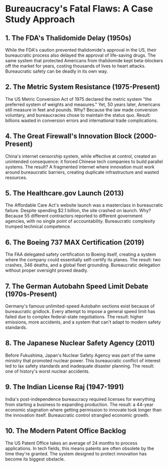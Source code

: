 # Bureaucracy's Fatal Flaws: A Case Study Approach

## 1. The FDA's Thalidomide Delay (1950s)
While the FDA's caution prevented thalidomide's approval in the US, their bureaucratic process also delayed the approval of life-saving drugs. The same system that protected Americans from thalidomide kept beta-blockers off the market for years, costing thousands of lives to heart attacks. Bureaucratic safety can be deadly in its own way.

## 2. The Metric System Resistance (1975-Present)
The US Metric Conversion Act of 1975 declared the metric system "the preferred system of weights and measures." Yet, 50 years later, Americans still measure in feet and pounds. Why? Because the law made conversion voluntary, and bureaucracies chose to maintain the status quo. Result: billions wasted in conversion errors and international trade complications.

## 4. The Great Firewall's Innovation Block (2000-Present)
China's internet censorship system, while effective at control, created an unintended consequence: it forced Chinese tech companies to build parallel systems. The result? A fragmented internet where innovation must work around bureaucratic barriers, creating duplicate infrastructure and wasted resources.

## 5. The Healthcare.gov Launch (2013)
The Affordable Care Act's website launch was a masterclass in bureaucratic failure. Despite spending $2.1 billion, the site crashed on launch. Why? Because 55 different contractors reported to different government agencies, with no single point of accountability. Bureaucratic complexity trumped technical competence.

## 6. The Boeing 737 MAX Certification (2019)
The FAA delegated safety certification to Boeing itself, creating a system where the company could essentially self-certify its planes. The result: two crashes, 346 deaths, and a global fleet grounding. Bureaucratic delegation without proper oversight proved deadly.

## 7. The German Autobahn Speed Limit Debate (1970s-Present)
Germany's famous unlimited-speed Autobahn sections exist because of bureaucratic gridlock. Every attempt to impose a general speed limit has failed due to complex federal-state negotiations. The result: higher emissions, more accidents, and a system that can't adapt to modern safety standards.

## 8. The Japanese Nuclear Safety Agency (2011)
Before Fukushima, Japan's Nuclear Safety Agency was part of the same ministry that promoted nuclear power. This bureaucratic conflict of interest led to lax safety standards and inadequate disaster planning. The result: one of history's worst nuclear accidents.

## 9. The Indian License Raj (1947-1991)
India's post-independence bureaucracy required licenses for everything from starting a business to expanding production. The result: a 44-year economic stagnation where getting permission to innovate took longer than the innovation itself. Bureaucratic control strangled economic growth.

## 10. The Modern Patent Office Backlog
The US Patent Office takes an average of 24 months to process applications. In tech fields, this means patents are often obsolete by the time they're granted. The system designed to protect innovation has become its biggest obstacle.

